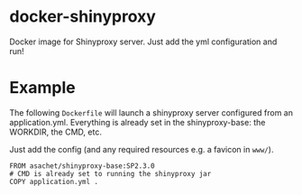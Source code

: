 # docker-shinyproxy

Docker image for Shinyproxy server. Just add the yml configuration and run!

# Example

The following `Dockerfile` will launch a shinyproxy server configured from an application.yml.
Everything is already set in the shinyproxy-base: the WORKDIR, the CMD, etc.

Just add the config (and any required resources e.g. a favicon in `www/`).

```
FROM asachet/shinyproxy-base:SP2.3.0
# CMD is already set to running the shinyproxy jar
COPY application.yml .
```
